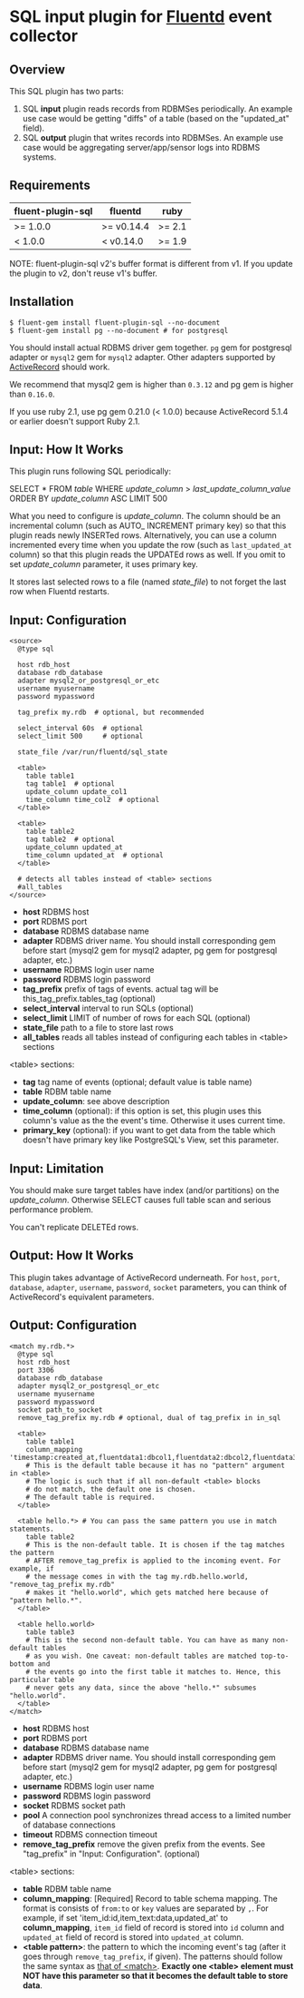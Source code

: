 # SQL input plugin for [Fluentd](http://fluentd.org) event collector

## Overview

This SQL plugin has two parts:

1. SQL **input** plugin reads records from RDBMSes periodically. An example use case would be getting "diffs" of a table (based on the "updated_at" field).
2. SQL **output** plugin that writes records into RDBMSes. An example use case would be aggregating server/app/sensor logs into RDBMS systems.

## Requirements

| fluent-plugin-sql | fluentd    | ruby   |
|-------------------|------------|--------|
| >= 1.0.0          | >= v0.14.4 | >= 2.1 |
| <  1.0.0          | <  v0.14.0 | >= 1.9 |

NOTE: fluent-plugin-sql v2's buffer format is different from v1. If you update the plugin to v2, don't reuse v1's buffer.

## Installation

    $ fluent-gem install fluent-plugin-sql --no-document
    $ fluent-gem install pg --no-document # for postgresql

You should install actual RDBMS driver gem together. `pg` gem for postgresql adapter or `mysql2` gem for `mysql2` adapter. Other adapters supported by [ActiveRecord](https://github.com/rails/rails/tree/master/activerecord) should work.

We recommend that mysql2 gem is higher than `0.3.12` and pg gem is higher than `0.16.0`.

If you use ruby 2.1, use pg gem 0.21.0 (< 1.0.0) because ActiveRecord 5.1.4 or earlier doesn't support Ruby 2.1.

## Input: How It Works

This plugin runs following SQL periodically:

SELECT * FROM *table* WHERE *update\_column* > *last\_update\_column\_value* ORDER BY *update_column* ASC LIMIT 500

What you need to configure is *update\_column*. The column should be an incremental column (such as AUTO\_ INCREMENT primary key) so that this plugin reads newly INSERTed rows. Alternatively, you can use a column incremented every time when you update the row (such as `last_updated_at` column) so that this plugin reads the UPDATEd rows as well.
If you omit to set *update\_column* parameter, it uses primary key.

It stores last selected rows to a file (named *state\_file*) to not forget the last row when Fluentd restarts.

## Input: Configuration

    <source>
      @type sql

      host rdb_host
      database rdb_database
      adapter mysql2_or_postgresql_or_etc
      username myusername
      password mypassword

      tag_prefix my.rdb  # optional, but recommended

      select_interval 60s  # optional
      select_limit 500     # optional

      state_file /var/run/fluentd/sql_state

      <table>
        table table1
        tag table1  # optional
        update_column update_col1
        time_column time_col2  # optional
      </table>

      <table>
        table table2
        tag table2  # optional
        update_column updated_at
        time_column updated_at  # optional
      </table>

      # detects all tables instead of <table> sections
      #all_tables
    </source>

* **host** RDBMS host
* **port** RDBMS port
* **database** RDBMS database name
* **adapter** RDBMS driver name. You should install corresponding gem before start (mysql2 gem for mysql2 adapter, pg gem for postgresql adapter, etc.)
* **username** RDBMS login user name
* **password** RDBMS login password
* **tag_prefix** prefix of tags of events. actual tag will be this\_tag\_prefix.tables\_tag (optional)
* **select_interval** interval to run SQLs (optional)
* **select_limit** LIMIT of number of rows for each SQL (optional)
* **state_file** path to a file to store last rows
* **all_tables** reads all tables instead of configuring each tables in \<table\> sections

\<table\> sections:

* **tag** tag name of events (optional; default value is table name)
* **table** RDBM table name
* **update_column**: see above description
* **time_column** (optional): if this option is set, this plugin uses this column's value as the the event's time. Otherwise it uses current time.
* **primary_key** (optional): if you want to get data from the table which doesn't have primary key like PostgreSQL's View, set this parameter.

## Input: Limitation

You should make sure target tables have index (and/or partitions) on the *update\_column*. Otherwise SELECT causes full table scan and serious performance problem.

You can't replicate DELETEd rows.

## Output: How It Works

This plugin takes advantage of ActiveRecord underneath. For `host`, `port`, `database`, `adapter`, `username`, `password`, `socket` parameters, you can think of ActiveRecord's equivalent parameters.

## Output: Configuration

    <match my.rdb.*>
      @type sql
      host rdb_host
      port 3306
      database rdb_database
      adapter mysql2_or_postgresql_or_etc
      username myusername
      password mypassword
      socket path_to_socket
      remove_tag_prefix my.rdb # optional, dual of tag_prefix in in_sql

      <table>
        table table1
        column_mapping 'timestamp:created_at,fluentdata1:dbcol1,fluentdata2:dbcol2,fluentdata3:dbcol3'
        # This is the default table because it has no "pattern" argument in <table>
        # The logic is such that if all non-default <table> blocks
        # do not match, the default one is chosen.
        # The default table is required.
      </table>

      <table hello.*> # You can pass the same pattern you use in match statements.
        table table2
        # This is the non-default table. It is chosen if the tag matches the pattern
        # AFTER remove_tag_prefix is applied to the incoming event. For example, if
        # the message comes in with the tag my.rdb.hello.world, "remove_tag_prefix my.rdb"
        # makes it "hello.world", which gets matched here because of "pattern hello.*".
      </table>
      
      <table hello.world>
        table table3
        # This is the second non-default table. You can have as many non-default tables
        # as you wish. One caveat: non-default tables are matched top-to-bottom and
        # the events go into the first table it matches to. Hence, this particular table
        # never gets any data, since the above "hello.*" subsumes "hello.world".
      </table>
    </match>

* **host** RDBMS host
* **port** RDBMS port
* **database** RDBMS database name
* **adapter** RDBMS driver name. You should install corresponding gem before start (mysql2 gem for mysql2 adapter, pg gem for postgresql adapter, etc.)
* **username** RDBMS login user name
* **password** RDBMS login password
* **socket** RDBMS socket path
* **pool** A connection pool synchronizes thread access to a limited number of database connections
* **timeout** RDBMS connection timeout
* **remove_tag_prefix** remove the given prefix from the events. See "tag_prefix" in "Input: Configuration". (optional)

\<table\> sections:

* **table** RDBM table name
* **column_mapping**: [Required] Record to table schema mapping. The format is consists of `from:to` or `key` values are separated by `,`. For example, if set 'item_id:id,item_text:data,updated_at' to **column_mapping**, `item_id` field of record is stored into `id` column and `updated_at` field of record is stored into `updated_at` column.
* **\<table pattern\>**: the pattern to which the incoming event's tag (after it goes through `remove_tag_prefix`, if given). The patterns should follow the same syntax as [that of \<match\>](https://docs.fluentd.org/configuration/config-file#how-match-patterns-work). **Exactly one \<table\> element must NOT have this parameter so that it becomes the default table to store data**.
